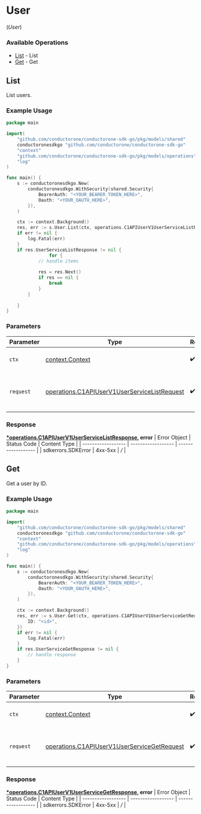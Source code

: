 # User
(*User*)

### Available Operations

* [List](#list) - List
* [Get](#get) - Get

## List

List users.

### Example Usage

```go
package main

import(
	"github.com/conductorone/conductorone-sdk-go/pkg/models/shared"
	conductoronesdkgo "github.com/conductorone/conductorone-sdk-go"
	"context"
	"github.com/conductorone/conductorone-sdk-go/pkg/models/operations"
	"log"
)

func main() {
    s := conductoronesdkgo.New(
        conductoronesdkgo.WithSecurity(shared.Security{
            BearerAuth: "<YOUR_BEARER_TOKEN_HERE>",
            Oauth: "<YOUR_OAUTH_HERE>",
        }),
    )

    ctx := context.Background()
    res, err := s.User.List(ctx, operations.C1APIUserV1UserServiceListRequest{})
    if err != nil {
        log.Fatal(err)
    }
    if res.UserServiceListResponse != nil {
                for {
            // handle items
        
            res = res.Next()
            if res == nil {
                break
            }
        }
        
    }
}
```

### Parameters

| Parameter                                                                                                        | Type                                                                                                             | Required                                                                                                         | Description                                                                                                      |
| ---------------------------------------------------------------------------------------------------------------- | ---------------------------------------------------------------------------------------------------------------- | ---------------------------------------------------------------------------------------------------------------- | ---------------------------------------------------------------------------------------------------------------- |
| `ctx`                                                                                                            | [context.Context](https://pkg.go.dev/context#Context)                                                            | :heavy_check_mark:                                                                                               | The context to use for the request.                                                                              |
| `request`                                                                                                        | [operations.C1APIUserV1UserServiceListRequest](../../pkg/models/operations/c1apiuserv1userservicelistrequest.md) | :heavy_check_mark:                                                                                               | The request object to use for the request.                                                                       |


### Response

**[*operations.C1APIUserV1UserServiceListResponse](../../pkg/models/operations/c1apiuserv1userservicelistresponse.md), error**
| Error Object       | Status Code        | Content Type       |
| ------------------ | ------------------ | ------------------ |
| sdkerrors.SDKError | 4xx-5xx            | */*                |

## Get

Get a user by ID.

### Example Usage

```go
package main

import(
	"github.com/conductorone/conductorone-sdk-go/pkg/models/shared"
	conductoronesdkgo "github.com/conductorone/conductorone-sdk-go"
	"context"
	"github.com/conductorone/conductorone-sdk-go/pkg/models/operations"
	"log"
)

func main() {
    s := conductoronesdkgo.New(
        conductoronesdkgo.WithSecurity(shared.Security{
            BearerAuth: "<YOUR_BEARER_TOKEN_HERE>",
            Oauth: "<YOUR_OAUTH_HERE>",
        }),
    )

    ctx := context.Background()
    res, err := s.User.Get(ctx, operations.C1APIUserV1UserServiceGetRequest{
        ID: "<id>",
    })
    if err != nil {
        log.Fatal(err)
    }
    if res.UserServiceGetResponse != nil {
        // handle response
    }
}
```

### Parameters

| Parameter                                                                                                      | Type                                                                                                           | Required                                                                                                       | Description                                                                                                    |
| -------------------------------------------------------------------------------------------------------------- | -------------------------------------------------------------------------------------------------------------- | -------------------------------------------------------------------------------------------------------------- | -------------------------------------------------------------------------------------------------------------- |
| `ctx`                                                                                                          | [context.Context](https://pkg.go.dev/context#Context)                                                          | :heavy_check_mark:                                                                                             | The context to use for the request.                                                                            |
| `request`                                                                                                      | [operations.C1APIUserV1UserServiceGetRequest](../../pkg/models/operations/c1apiuserv1userservicegetrequest.md) | :heavy_check_mark:                                                                                             | The request object to use for the request.                                                                     |


### Response

**[*operations.C1APIUserV1UserServiceGetResponse](../../pkg/models/operations/c1apiuserv1userservicegetresponse.md), error**
| Error Object       | Status Code        | Content Type       |
| ------------------ | ------------------ | ------------------ |
| sdkerrors.SDKError | 4xx-5xx            | */*                |
